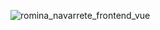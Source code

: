 ![romina_navarrete_frontend_vue](https://github.com/rominarg/amazingEventMhVue/assets/45200064/c4dcc3ef-ccbd-48d1-8411-c1d2b5a0aad1)
